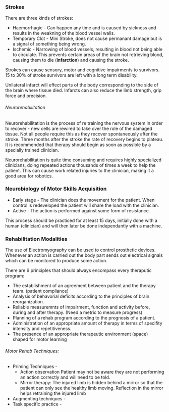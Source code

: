 

### Strokes

There are three kinds of strokes:
* Haemorrhagic - Can happen any time and is caused by sickness and results in the weakning of the  blood vessel walls.
* Temporary Clot - Mini Stroke, does not cause permanant damage but is a signal of something being wrong.
* Ischemic - Narrowing of blood vessels, resulting in blood not being able to circulate. This prevents certain areas of the brain not retrieving blood, causing them to die (**infarction**) and causing the stroke.

Strokes can cause sensory, motor and cognitive impairments to survivors. 15 to 30% of stroke survivors are left with a long term disability.

Unilateral infarct will effect parts of the body corresponding to the side of the brain where tissue died. Infarcts can also reduce the limb strength, grip force and precision.

###### Neurorehabilitation

Neurorehabilitation is the process of re training the nervous system in order to recover - new cells are rewired to take over the role of the damaged tissue. Not all people require this as they recover spontaneously after the stroke. Three months after the stroke the rate of recovery begins to plateau. It is recommended that therapy should begin as soon as possible by a specially trained clinician. 

Neurorehabilitation is quite time consuming and requires highly specialized clinicians, doing repeated actions thousands of times a week to help the patient. This can cause work related injuries to the clinician, making it a good area for robotics.

### Neurobiology of Motor Skills Acquisition

* Early stage - The clinician does the movement for the patient. When control is redeveloped the patient will share the load with the clinician.
* Active - The action is performed against some form of resistance.

This process should be practiced for at least 15 days, initially done with a human (clinician) and will then later be done independantly with a machine.

### Rehabilitation Modalities

The use of Electromyography can be used to control prosthetic devices. Whenever an action is carried out the body part sends out electrical signals which can be monitored to produce some action.

There are 6 principles that should always encompass every theraputic program:
* The establishment of an agreement between patient and the therapy team. (patient compliance)
* Analysis of behavorial deficits according to the principles of brain reorganization.
* Reliable measuremnts of impairment, function and activity before, during and after therapy. (Need a metric to measure progress)
* Planning of a rehab program according to the prognosis of a patient.
* Administration of an appropriate amount of therapy in terms of specifity intensity and repetitiveness.
* The presence of an appropriate therapeutic environment (space)  
shaped for motor learning

###### Motor Rehab Techniques:
* Priming Techniques - 
	* Action observation Patient may not be aware they are not  performing an action correctly and will need to be told.
	* Mirror therapy: The injured limb is hidden behind a mirror so that the patient can only see the healthy limb moving. Reflection in the mirror helps retraining the injured limb
* Augmenting techniques - 
* Task specific practice - 